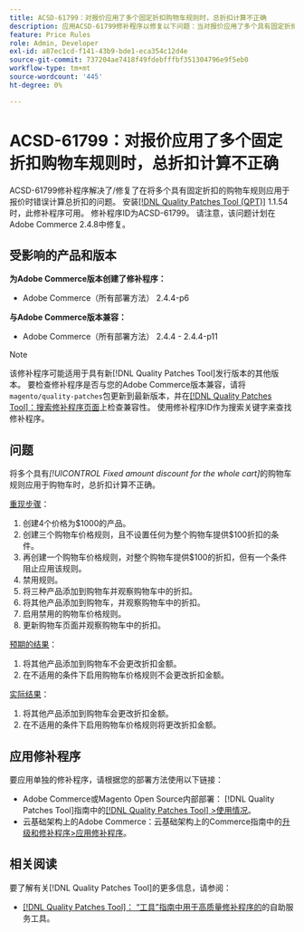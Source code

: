 ```yaml
---
title: ACSD-61799：对报价应用了多个固定折扣购物车规则时，总折扣计算不正确
description: 应用ACSD-61799修补程序以修复以下问题：当对报价应用了多个具有固定折扣的购物车规则时，Adobe Commerce计算的总折扣有误。
feature: Price Rules
role: Admin, Developer
exl-id: a87ec1cd-f141-43b9-bde1-eca354c12d4e
source-git-commit: 737204ae7418f49fdebfffbf351304796e9f5eb0
workflow-type: tm+mt
source-wordcount: '445'
ht-degree: 0%

---
```


# ACSD-61799：对报价应用了多个固定折扣购物车规则时，总折扣计算不正确

ACSD-61799修补程序解决了/修复了在将多个具有固定折扣的购物车规则应用于报价时错误计算总折扣的问题。 安装[[!DNL Quality Patches Tool (QPT)]](/help/tools/quality-patches-tool/quality-patches-tool-to-self-serve-quality-patches.md) 1.1.54时，此修补程序可用。 修补程序ID为ACSD-61799。 请注意，该问题计划在Adobe Commerce 2.4.8中修复。

## 受影响的产品和版本

**为Adobe Commerce版本创建了修补程序：**

* Adobe Commerce（所有部署方法） 2.4.4-p6

**与Adobe Commerce版本兼容：**

* Adobe Commerce（所有部署方法） 2.4.4 - 2.4.4-p11

>[!NOTE]
>
>该修补程序可能适用于具有新[!DNL Quality Patches Tool]发行版本的其他版本。 要检查修补程序是否与您的Adobe Commerce版本兼容，请将`magento/quality-patches`包更新到最新版本，并在[[!DNL Quality Patches Tool]：搜索修补程序页面](https://experienceleague.adobe.com/tools/commerce-quality-patches/index.html?lang=zh-Hans)上检查兼容性。 使用修补程序ID作为搜索关键字来查找修补程序。

## 问题

将多个具有&#x200B;*[!UICONTROL Fixed amount discount for the whole cart]*&#x200B;的购物车规则应用于购物车时，总折扣计算不正确。

<u>重现步骤</u>：

1. 创建4个价格为$1000的产品。
1. 创建三个购物车价格规则，且不设置任何为整个购物车提供$100折扣的条件。
1. 再创建一个购物车价格规则，对整个购物车提供$100的折扣，但有一个条件阻止应用该规则。
1. 禁用规则。
1. 将三种产品添加到购物车并观察购物车中的折扣。
1. 将其他产品添加到购物车，并观察购物车中的折扣。
1. 启用禁用的购物车价格规则。
1. 更新购物车页面并观察购物车中的折扣。

<u>预期的结果</u>：

1. 将其他产品添加到购物车不会更改折扣金额。
1. 在不适用的条件下启用购物车价格规则不会更改折扣金额。

<u>实际结果</u>：

1. 将其他产品添加到购物车会更改折扣金额。
1. 在不适用的条件下启用购物车价格规则将更改折扣金额。

## 应用修补程序

要应用单独的修补程序，请根据您的部署方法使用以下链接：

* Adobe Commerce或Magento Open Source内部部署： [!DNL Quality Patches Tool]指南中的[[!DNL Quality Patches Tool] >使用情况](/help/tools/quality-patches-tool/usage.md)。
* 云基础架构上的Adobe Commerce：云基础架构上的Commerce指南中的[升级和修补程序>应用修补程序](https://experienceleague.adobe.com/docs/commerce-cloud-service/user-guide/develop/upgrade/apply-patches.html?lang=zh-Hans)。

## 相关阅读

要了解有关[!DNL Quality Patches Tool]的更多信息，请参阅：

* [[!DNL Quality Patches Tool]： “工具”指南中用于高质量修补程序的](/help/tools/quality-patches-tool/quality-patches-tool-to-self-serve-quality-patches.md)的自助服务工具。
